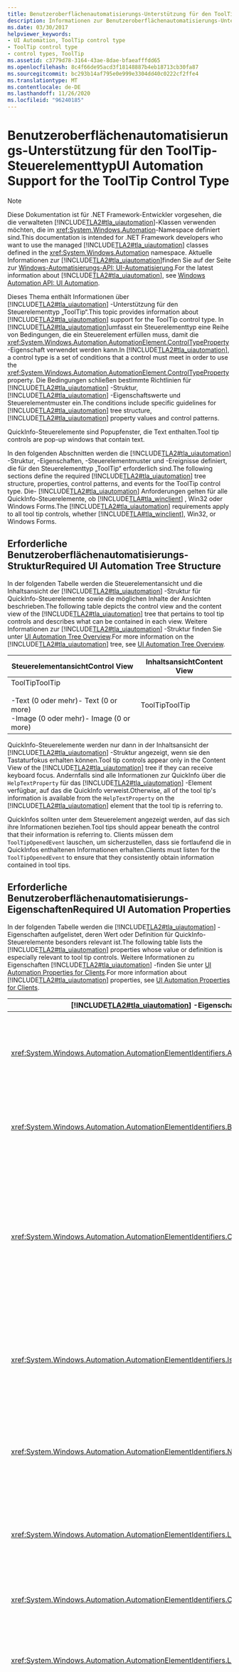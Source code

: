 ```yaml
---
title: Benutzeroberflächenautomatisierungs-Unterstützung für den ToolTip-Steuerelementtyp
description: Informationen zur Benutzeroberflächenautomatisierungs-Unterstützung für den Steuerelement-Steuerelement Typ. Erlernen Sie die erforderliche Struktur, Eigenschaften, Steuerelement Muster und Ereignisse.
ms.date: 03/30/2017
helpviewer_keywords:
- UI Automation, ToolTip control type
- ToolTip control type
- control types, ToolTip
ms.assetid: c3779d78-3164-43ae-8dae-bfaeafffdd65
ms.openlocfilehash: 8c4f66de95acd3f18148887b4eb18713cb30fa87
ms.sourcegitcommit: bc293b14af795e0e999e3304dd40c0222cf2ffe4
ms.translationtype: MT
ms.contentlocale: de-DE
ms.lasthandoff: 11/26/2020
ms.locfileid: "96240185"
---
```

# <a name="ui-automation-support-for-the-tooltip-control-type"></a><span data-ttu-id="286a3-104">Benutzeroberflächenautomatisierungs-Unterstützung für den ToolTip-Steuerelementtyp</span><span class="sxs-lookup"><span data-stu-id="286a3-104">UI Automation Support for the ToolTip Control Type</span></span>

> [!NOTE]
> <span data-ttu-id="286a3-105">Diese Dokumentation ist für .NET Framework-Entwickler vorgesehen, die die verwalteten [!INCLUDE[TLA2#tla_uiautomation](../../../includes/tla2sharptla-uiautomation-md.md)]-Klassen verwenden möchten, die im <xref:System.Windows.Automation>-Namespace definiert sind.</span><span class="sxs-lookup"><span data-stu-id="286a3-105">This documentation is intended for .NET Framework developers who want to use the managed [!INCLUDE[TLA2#tla_uiautomation](../../../includes/tla2sharptla-uiautomation-md.md)] classes defined in the <xref:System.Windows.Automation> namespace.</span></span> <span data-ttu-id="286a3-106">Aktuelle Informationen zur [!INCLUDE[TLA2#tla_uiautomation](../../../includes/tla2sharptla-uiautomation-md.md)]finden Sie auf der Seite zur [Windows-Automatisierungs-API: UI-Automatisierung](/windows/win32/winauto/entry-uiauto-win32).</span><span class="sxs-lookup"><span data-stu-id="286a3-106">For the latest information about [!INCLUDE[TLA2#tla_uiautomation](../../../includes/tla2sharptla-uiautomation-md.md)], see [Windows Automation API: UI Automation](/windows/win32/winauto/entry-uiauto-win32).</span></span>  
  
 <span data-ttu-id="286a3-107">Dieses Thema enthält Informationen über [!INCLUDE[TLA2#tla_uiautomation](../../../includes/tla2sharptla-uiautomation-md.md)] -Unterstützung für den Steuerelementtyp „ToolTip“.</span><span class="sxs-lookup"><span data-stu-id="286a3-107">This topic provides information about [!INCLUDE[TLA2#tla_uiautomation](../../../includes/tla2sharptla-uiautomation-md.md)] support for the ToolTip control type.</span></span> <span data-ttu-id="286a3-108">In [!INCLUDE[TLA2#tla_uiautomation](../../../includes/tla2sharptla-uiautomation-md.md)]umfasst ein Steuerelementtyp eine Reihe von Bedingungen, die ein Steuerelement erfüllen muss, damit die <xref:System.Windows.Automation.AutomationElement.ControlTypeProperty> -Eigenschaft verwendet werden kann.</span><span class="sxs-lookup"><span data-stu-id="286a3-108">In [!INCLUDE[TLA2#tla_uiautomation](../../../includes/tla2sharptla-uiautomation-md.md)], a control type is a set of conditions that a control must meet in order to use the <xref:System.Windows.Automation.AutomationElement.ControlTypeProperty> property.</span></span> <span data-ttu-id="286a3-109">Die Bedingungen schließen bestimmte Richtlinien für [!INCLUDE[TLA2#tla_uiautomation](../../../includes/tla2sharptla-uiautomation-md.md)] -Struktur, [!INCLUDE[TLA2#tla_uiautomation](../../../includes/tla2sharptla-uiautomation-md.md)] -Eigenschaftswerte und Steuerelementmuster ein.</span><span class="sxs-lookup"><span data-stu-id="286a3-109">The conditions include specific guidelines for [!INCLUDE[TLA2#tla_uiautomation](../../../includes/tla2sharptla-uiautomation-md.md)] tree structure, [!INCLUDE[TLA2#tla_uiautomation](../../../includes/tla2sharptla-uiautomation-md.md)] property values and control patterns.</span></span>  
  
 <span data-ttu-id="286a3-110">QuickInfo-Steuerelemente sind Popupfenster, die Text enthalten.</span><span class="sxs-lookup"><span data-stu-id="286a3-110">Tool tip controls are pop-up windows that contain text.</span></span>  
  
 <span data-ttu-id="286a3-111">In den folgenden Abschnitten werden die [!INCLUDE[TLA2#tla_uiautomation](../../../includes/tla2sharptla-uiautomation-md.md)] -Struktur, -Eigenschaften, -Steuerelementmuster und -Ereignisse definiert, die für den Steuerelementtyp „ToolTip“ erforderlich sind.</span><span class="sxs-lookup"><span data-stu-id="286a3-111">The following sections define the required [!INCLUDE[TLA2#tla_uiautomation](../../../includes/tla2sharptla-uiautomation-md.md)] tree structure, properties, control patterns, and events for the ToolTip control type.</span></span> <span data-ttu-id="286a3-112">Die- [!INCLUDE[TLA2#tla_uiautomation](../../../includes/tla2sharptla-uiautomation-md.md)] Anforderungen gelten für alle QuickInfo-Steuerelemente, ob [!INCLUDE[TLA#tla_winclient](../../../includes/tlasharptla-winclient-md.md)] , Win32 oder Windows Forms.</span><span class="sxs-lookup"><span data-stu-id="286a3-112">The [!INCLUDE[TLA2#tla_uiautomation](../../../includes/tla2sharptla-uiautomation-md.md)] requirements apply to all tool tip controls, whether [!INCLUDE[TLA#tla_winclient](../../../includes/tlasharptla-winclient-md.md)], Win32, or Windows Forms.</span></span>  
  
<a name="Required_UI_Automation_Tree_Structure"></a>

## <a name="required-ui-automation-tree-structure"></a><span data-ttu-id="286a3-113">Erforderliche Benutzeroberflächenautomatisierungs-Struktur</span><span class="sxs-lookup"><span data-stu-id="286a3-113">Required UI Automation Tree Structure</span></span>  

 <span data-ttu-id="286a3-114">In der folgenden Tabelle werden die Steuerelementansicht und die Inhaltsansicht der [!INCLUDE[TLA2#tla_uiautomation](../../../includes/tla2sharptla-uiautomation-md.md)] -Struktur für QuickInfo-Steuerelemente sowie die möglichen Inhalte der Ansichten beschrieben.</span><span class="sxs-lookup"><span data-stu-id="286a3-114">The following table depicts the control view and the content view of the [!INCLUDE[TLA2#tla_uiautomation](../../../includes/tla2sharptla-uiautomation-md.md)] tree that pertains to tool tip controls and describes what can be contained in each view.</span></span> <span data-ttu-id="286a3-115">Weitere Informationen zur [!INCLUDE[TLA2#tla_uiautomation](../../../includes/tla2sharptla-uiautomation-md.md)] -Struktur finden Sie unter [UI Automation Tree Overview](ui-automation-tree-overview.md).</span><span class="sxs-lookup"><span data-stu-id="286a3-115">For more information on the [!INCLUDE[TLA2#tla_uiautomation](../../../includes/tla2sharptla-uiautomation-md.md)] tree, see [UI Automation Tree Overview](ui-automation-tree-overview.md).</span></span>  
  
|<span data-ttu-id="286a3-116">Steuerelementansicht</span><span class="sxs-lookup"><span data-stu-id="286a3-116">Control View</span></span>|<span data-ttu-id="286a3-117">Inhaltsansicht</span><span class="sxs-lookup"><span data-stu-id="286a3-117">Content View</span></span>|  
|------------------|------------------|  
|<span data-ttu-id="286a3-118">ToolTip</span><span class="sxs-lookup"><span data-stu-id="286a3-118">ToolTip</span></span><br /><br /> <span data-ttu-id="286a3-119">-Text (0 oder mehr)</span><span class="sxs-lookup"><span data-stu-id="286a3-119">-   Text (0 or more)</span></span><br /><span data-ttu-id="286a3-120">-Image (0 oder mehr)</span><span class="sxs-lookup"><span data-stu-id="286a3-120">-   Image (0 or more)</span></span>|<span data-ttu-id="286a3-121">ToolTip</span><span class="sxs-lookup"><span data-stu-id="286a3-121">ToolTip</span></span>|  
  
 <span data-ttu-id="286a3-122">QuickInfo-Steuerelemente werden nur dann in der Inhaltsansicht der [!INCLUDE[TLA2#tla_uiautomation](../../../includes/tla2sharptla-uiautomation-md.md)] -Struktur angezeigt, wenn sie den Tastaturfokus erhalten können.</span><span class="sxs-lookup"><span data-stu-id="286a3-122">Tool tip controls appear only in the Content View of the [!INCLUDE[TLA2#tla_uiautomation](../../../includes/tla2sharptla-uiautomation-md.md)] tree if they can receive keyboard focus.</span></span> <span data-ttu-id="286a3-123">Andernfalls sind alle Informationen zur QuickInfo über die `HelpTextProperty` für das [!INCLUDE[TLA2#tla_uiautomation](../../../includes/tla2sharptla-uiautomation-md.md)] -Element verfügbar, auf das die QuickInfo verweist.</span><span class="sxs-lookup"><span data-stu-id="286a3-123">Otherwise, all of the tool tip's information is available from the `HelpTextProperty` on the [!INCLUDE[TLA2#tla_uiautomation](../../../includes/tla2sharptla-uiautomation-md.md)] element that the tool tip is referring to.</span></span>  
  
 <span data-ttu-id="286a3-124">QuickInfos sollten unter dem Steuerelement angezeigt werden, auf das sich ihre Informationen beziehen.</span><span class="sxs-lookup"><span data-stu-id="286a3-124">Tool tips should appear beneath the control that their information is referring to.</span></span> <span data-ttu-id="286a3-125">Clients müssen dem `ToolTipOpenedEvent` lauschen, um sicherzustellen, dass sie fortlaufend die in QuickInfos enthaltenen Informationen erhalten.</span><span class="sxs-lookup"><span data-stu-id="286a3-125">Clients must listen for the `ToolTipOpenedEvent` to ensure that they consistently obtain information contained in tool tips.</span></span>  
  
<a name="Required_UI_Automation_Properties"></a>

## <a name="required-ui-automation-properties"></a><span data-ttu-id="286a3-126">Erforderliche Benutzeroberflächenautomatisierungs-Eigenschaften</span><span class="sxs-lookup"><span data-stu-id="286a3-126">Required UI Automation Properties</span></span>  

 <span data-ttu-id="286a3-127">In der folgenden Tabelle werden die [!INCLUDE[TLA2#tla_uiautomation](../../../includes/tla2sharptla-uiautomation-md.md)] -Eigenschaften aufgelistet, deren Wert oder Definition für QuickInfo-Steuerelemente besonders relevant ist.</span><span class="sxs-lookup"><span data-stu-id="286a3-127">The following table lists the [!INCLUDE[TLA2#tla_uiautomation](../../../includes/tla2sharptla-uiautomation-md.md)] properties whose value or definition is especially relevant to tool tip controls.</span></span> <span data-ttu-id="286a3-128">Weitere Informationen zu Eigenschaften [!INCLUDE[TLA2#tla_uiautomation](../../../includes/tla2sharptla-uiautomation-md.md)] -finden Sie unter [UI Automation Properties for Clients](ui-automation-properties-for-clients.md).</span><span class="sxs-lookup"><span data-stu-id="286a3-128">For more information about [!INCLUDE[TLA2#tla_uiautomation](../../../includes/tla2sharptla-uiautomation-md.md)] properties, see [UI Automation Properties for Clients](ui-automation-properties-for-clients.md).</span></span>  
  
|[!INCLUDE[TLA2#tla_uiautomation](../../../includes/tla2sharptla-uiautomation-md.md)] <span data-ttu-id="286a3-129">-Eigenschaft</span><span class="sxs-lookup"><span data-stu-id="286a3-129">Property</span></span>|<span data-ttu-id="286a3-130">Wert</span><span class="sxs-lookup"><span data-stu-id="286a3-130">Value</span></span>|<span data-ttu-id="286a3-131">Notizen</span><span class="sxs-lookup"><span data-stu-id="286a3-131">Notes</span></span>|  
|------------------------------------------------------------------------------------|-----------|-----------|  
|<xref:System.Windows.Automation.AutomationElementIdentifiers.AutomationIdProperty>|<span data-ttu-id="286a3-132">Siehe Hinweise.</span><span class="sxs-lookup"><span data-stu-id="286a3-132">See notes.</span></span>|<span data-ttu-id="286a3-133">Der Wert dieser Eigenschaft muss für alle Steuerelemente in einer Anwendung eindeutig sein.</span><span class="sxs-lookup"><span data-stu-id="286a3-133">The value of this property needs to be unique across all controls in an application.</span></span>|  
|<xref:System.Windows.Automation.AutomationElementIdentifiers.BoundingRectangleProperty>|<span data-ttu-id="286a3-134">Siehe Hinweise.</span><span class="sxs-lookup"><span data-stu-id="286a3-134">See notes.</span></span>|<span data-ttu-id="286a3-135">Das äußere Rechteck, das das gesamte Steuerelement enthält.</span><span class="sxs-lookup"><span data-stu-id="286a3-135">The outermost rectangle that contains the whole control.</span></span>|  
|<xref:System.Windows.Automation.AutomationElementIdentifiers.ClickablePointProperty>|<span data-ttu-id="286a3-136">Siehe Hinweise.</span><span class="sxs-lookup"><span data-stu-id="286a3-136">See notes.</span></span>|<span data-ttu-id="286a3-137">Der klickbare Punkt muss Teil der QuickInfo sein, die das Steuerelement schließt.</span><span class="sxs-lookup"><span data-stu-id="286a3-137">The clickable point should be the part of the tool tip that will dismiss the control.</span></span> <span data-ttu-id="286a3-138">Einige QuickInfos haben diese Fähigkeit nicht und haben keinen klickbaren Punkt.</span><span class="sxs-lookup"><span data-stu-id="286a3-138">Some tool tips do not have this ability and will not have a clickable point.</span></span>|  
|<xref:System.Windows.Automation.AutomationElementIdentifiers.IsKeyboardFocusableProperty>|<span data-ttu-id="286a3-139">Siehe Hinweise.</span><span class="sxs-lookup"><span data-stu-id="286a3-139">See notes.</span></span>|<span data-ttu-id="286a3-140">Wenn das Steuerelement den Tastaturfokus erhalten kann, muss es diese Eigenschaft unterstützen.</span><span class="sxs-lookup"><span data-stu-id="286a3-140">If the control can receive keyboard focus, it must support this property.</span></span>|  
|<xref:System.Windows.Automation.AutomationElementIdentifiers.NameProperty>|<span data-ttu-id="286a3-141">Siehe Hinweise.</span><span class="sxs-lookup"><span data-stu-id="286a3-141">See notes.</span></span>|<span data-ttu-id="286a3-142">Der Name des QuickInfo-Steuerelements ist der Text, der innerhalb der QuickInfo angezeigt wird.</span><span class="sxs-lookup"><span data-stu-id="286a3-142">The name of the tool tip control is the text that is displayed within the tool tip.</span></span>|  
|<xref:System.Windows.Automation.AutomationElementIdentifiers.LabeledByProperty>|`Null`|<span data-ttu-id="286a3-143">QuickInfo-Steuerelemente werden immer durch ihren Inhalt selbstbeschriftet.</span><span class="sxs-lookup"><span data-stu-id="286a3-143">Tool tip controls are always self-labeled by their contents.</span></span>|  
|<xref:System.Windows.Automation.AutomationElementIdentifiers.ControlTypeProperty>|<span data-ttu-id="286a3-144">ToolTip</span><span class="sxs-lookup"><span data-stu-id="286a3-144">ToolTip</span></span>|<span data-ttu-id="286a3-145">Dieser Wert ist für alle Benutzeroberflächen-Frameworks gleich.</span><span class="sxs-lookup"><span data-stu-id="286a3-145">This value is the same for all UI frameworks.</span></span>|  
|<xref:System.Windows.Automation.AutomationElementIdentifiers.LocalizedControlTypeProperty>|<span data-ttu-id="286a3-146">„QuickInfo“</span><span class="sxs-lookup"><span data-stu-id="286a3-146">"tool tip"</span></span>|<span data-ttu-id="286a3-147">Lokalisierte Zeichenfolge für den Steuerelementtyp „ToolTip“.</span><span class="sxs-lookup"><span data-stu-id="286a3-147">Localized string corresponding to the ToolTip control type.</span></span>|  
|<xref:System.Windows.Automation.AutomationElementIdentifiers.IsContentElementProperty>|<span data-ttu-id="286a3-148">Depends (Abhängig)</span><span class="sxs-lookup"><span data-stu-id="286a3-148">Depends</span></span>|<span data-ttu-id="286a3-149">Wenn das QuickInfo-Steuerelement den Tastaturfokus erhalten kann, muss es in der Inhaltsansicht der Struktur enthalten sein.</span><span class="sxs-lookup"><span data-stu-id="286a3-149">If the tool tip control can receive keyboard focus, it must be in the Content View of the tree.</span></span> <span data-ttu-id="286a3-150">Ist es nur ein Textelement, steht es als HelpTextProperty des Steuerelements zur Verfügung, von dem es ausgelöst wurde.</span><span class="sxs-lookup"><span data-stu-id="286a3-150">If it is text only, then it is available as the HelpTextProperty from the control that raised it.</span></span>|  
|<xref:System.Windows.Automation.AutomationElementIdentifiers.IsControlElementProperty>|<span data-ttu-id="286a3-151">True</span><span class="sxs-lookup"><span data-stu-id="286a3-151">True</span></span>|<span data-ttu-id="286a3-152">Das QuickInfo-Steuerelement muss immer ein Steuerelement sein.</span><span class="sxs-lookup"><span data-stu-id="286a3-152">The tool tip control must always be a control.</span></span>|  
  
<a name="Required_UI_Automation_Control_Patterns"></a>

## <a name="required-ui-automation-control-patterns"></a><span data-ttu-id="286a3-153">Erforderliche Benutzeroberflächenautomatisierungs-Steuerelementmuster</span><span class="sxs-lookup"><span data-stu-id="286a3-153">Required UI Automation Control Patterns</span></span>  

 <span data-ttu-id="286a3-154">In der folgenden Tabelle werden die [!INCLUDE[TLA2#tla_uiautomation](../../../includes/tla2sharptla-uiautomation-md.md)] -Steuerelementmuster aufgelistet, die von allen QuickInfo-Steuerelementen unterstützt werden müssen.</span><span class="sxs-lookup"><span data-stu-id="286a3-154">The following table lists the [!INCLUDE[TLA2#tla_uiautomation](../../../includes/tla2sharptla-uiautomation-md.md)] control patterns required to be supported by tool tip controls.</span></span> <span data-ttu-id="286a3-155">Weitere Informationen zu Steuerelementmustern finden Sie unter [UI Automation Control Patterns Overview](ui-automation-control-patterns-overview.md).</span><span class="sxs-lookup"><span data-stu-id="286a3-155">For more information on control patterns, see [UI Automation Control Patterns Overview](ui-automation-control-patterns-overview.md).</span></span>  
  
|<span data-ttu-id="286a3-156">Steuerelementmuster</span><span class="sxs-lookup"><span data-stu-id="286a3-156">Control Pattern</span></span>|<span data-ttu-id="286a3-157">Support</span><span class="sxs-lookup"><span data-stu-id="286a3-157">Support</span></span>|<span data-ttu-id="286a3-158">Notizen</span><span class="sxs-lookup"><span data-stu-id="286a3-158">Notes</span></span>|  
|---------------------|-------------|-----------|  
|<xref:System.Windows.Automation.Provider.IWindowProvider>|<span data-ttu-id="286a3-159">Depends (Abhängig)</span><span class="sxs-lookup"><span data-stu-id="286a3-159">Depends</span></span>|<span data-ttu-id="286a3-160">QuickInfos, die durch Klicken auf ein Benutzeroberflächenelement geschlossen werden können, müssen WindowPattern unterstützen, damit sie automatisch geschlossen werden können.</span><span class="sxs-lookup"><span data-stu-id="286a3-160">Tool tips that can be closed by clicking a UI item must support WindowPattern so that they can closed automatically.</span></span>|  
|<xref:System.Windows.Automation.Provider.ITextProvider>|<span data-ttu-id="286a3-161">Depends (Abhängig)</span><span class="sxs-lookup"><span data-stu-id="286a3-161">Depends</span></span>|<span data-ttu-id="286a3-162">Für eine verbesserte Barrierefreiheit kann ein QuickInfo-Steuerelement das Text-Steuerelementmuster unterstützen, dies ist jedoch nicht erforderlich.</span><span class="sxs-lookup"><span data-stu-id="286a3-162">For better accessibility, a tool tip control can support the Text control pattern, although it is not required.</span></span> <span data-ttu-id="286a3-163">Das Text-Steuerelementmuster ist nützlich, wenn der Text viele Formate und Attribute hat (z. B., Farbe, Fettdruck und Kursivdruck).</span><span class="sxs-lookup"><span data-stu-id="286a3-163">The Text control pattern is useful when the text has rich style and attributes (for example, color, bold, and italics).</span></span>|  
  
<a name="Required_UI_Automation_Events"></a>

## <a name="required-ui-automation-events"></a><span data-ttu-id="286a3-164">Erforderliche Benutzeroberflächenautomatisierungs-Ereignisse</span><span class="sxs-lookup"><span data-stu-id="286a3-164">Required UI Automation Events</span></span>  

 <span data-ttu-id="286a3-165">QuickInfo-Steuerelemente müssen `ToolTipOpenedEvent` auslösen, wenn sie auf dem Bildschirm angezeigt werden.</span><span class="sxs-lookup"><span data-stu-id="286a3-165">Tool tip controls must raise the `ToolTipOpenedEvent` when they appear on the screen.</span></span> <span data-ttu-id="286a3-166">Das Ereignis enthält einen Verweis auf das [!INCLUDE[TLA2#tla_uiautomation](../../../includes/tla2sharptla-uiautomation-md.md)] -Element der QuickInfo selbst.</span><span class="sxs-lookup"><span data-stu-id="286a3-166">The event will include a reference to the [!INCLUDE[TLA2#tla_uiautomation](../../../includes/tla2sharptla-uiautomation-md.md)] element of the tool tip itself.</span></span>  
  
 <span data-ttu-id="286a3-167">Die folgende Tabelle enthält die [!INCLUDE[TLA2#tla_uiautomation](../../../includes/tla2sharptla-uiautomation-md.md)] -Ereignisse, die von allen QuickInfo-Steuerelementen unterstützt werden müssen.</span><span class="sxs-lookup"><span data-stu-id="286a3-167">The following table lists the [!INCLUDE[TLA2#tla_uiautomation](../../../includes/tla2sharptla-uiautomation-md.md)] events required to be supported by all tool tip controls.</span></span> <span data-ttu-id="286a3-168">Weitere Informationen zu Ereignissen finden Sie unter [UI Automation Events Overview](ui-automation-events-overview.md).</span><span class="sxs-lookup"><span data-stu-id="286a3-168">For more information about events, see [UI Automation Events Overview](ui-automation-events-overview.md).</span></span>  
  
|[!INCLUDE[TLA2#tla_uiautomation](../../../includes/tla2sharptla-uiautomation-md.md)] <span data-ttu-id="286a3-169">-Ereignis</span><span class="sxs-lookup"><span data-stu-id="286a3-169">Event</span></span>|<span data-ttu-id="286a3-170">Support</span><span class="sxs-lookup"><span data-stu-id="286a3-170">Support</span></span>|<span data-ttu-id="286a3-171">Notizen</span><span class="sxs-lookup"><span data-stu-id="286a3-171">Notes</span></span>|  
|---------------------------------------------------------------------------------|-------------|-----------|  
|<xref:System.Windows.Automation.TextPatternIdentifiers.TextSelectionChangedEvent>|<span data-ttu-id="286a3-172">Depends (Abhängig)</span><span class="sxs-lookup"><span data-stu-id="286a3-172">Depends</span></span>|<span data-ttu-id="286a3-173">Keine</span><span class="sxs-lookup"><span data-stu-id="286a3-173">None</span></span>|  
|<xref:System.Windows.Automation.TextPatternIdentifiers.TextChangedEvent>|<span data-ttu-id="286a3-174">Depends (Abhängig)</span><span class="sxs-lookup"><span data-stu-id="286a3-174">Depends</span></span>|<span data-ttu-id="286a3-175">Keine</span><span class="sxs-lookup"><span data-stu-id="286a3-175">None</span></span>|  
|<xref:System.Windows.Automation.WindowPatternIdentifiers.WindowClosedEvent>|<span data-ttu-id="286a3-176">Depends (Abhängig)</span><span class="sxs-lookup"><span data-stu-id="286a3-176">Depends</span></span>|<span data-ttu-id="286a3-177">Keine</span><span class="sxs-lookup"><span data-stu-id="286a3-177">None</span></span>|  
|<xref:System.Windows.Automation.WindowPatternIdentifiers.WindowOpenedEvent>|<span data-ttu-id="286a3-178">Depends (Abhängig)</span><span class="sxs-lookup"><span data-stu-id="286a3-178">Depends</span></span>|<span data-ttu-id="286a3-179">Keine</span><span class="sxs-lookup"><span data-stu-id="286a3-179">None</span></span>|  
|<xref:System.Windows.Automation.AutomationElementIdentifiers.ToolTipOpenedEvent>|<span data-ttu-id="286a3-180">Erforderlich</span><span class="sxs-lookup"><span data-stu-id="286a3-180">Required</span></span>|<span data-ttu-id="286a3-181">Keine</span><span class="sxs-lookup"><span data-stu-id="286a3-181">None</span></span>|  
|<xref:System.Windows.Automation.AutomationElementIdentifiers.ToolTipClosedEvent>|<span data-ttu-id="286a3-182">Erforderlich</span><span class="sxs-lookup"><span data-stu-id="286a3-182">Required</span></span>|<span data-ttu-id="286a3-183">Keine</span><span class="sxs-lookup"><span data-stu-id="286a3-183">None</span></span>|  
|<span data-ttu-id="286a3-184">Durch geänderte<xref:System.Windows.Automation.AutomationElementIdentifiers.BoundingRectangleProperty> -Eigenschaft ausgelöstes Ereignis.</span><span class="sxs-lookup"><span data-stu-id="286a3-184"><xref:System.Windows.Automation.AutomationElementIdentifiers.BoundingRectangleProperty> property-changed event.</span></span>|<span data-ttu-id="286a3-185">Erforderlich</span><span class="sxs-lookup"><span data-stu-id="286a3-185">Required</span></span>|<span data-ttu-id="286a3-186">Keine</span><span class="sxs-lookup"><span data-stu-id="286a3-186">None</span></span>|  
|<span data-ttu-id="286a3-187">Durch geänderte<xref:System.Windows.Automation.AutomationElementIdentifiers.IsOffscreenProperty> -Eigenschaft ausgelöstes Ereignis.</span><span class="sxs-lookup"><span data-stu-id="286a3-187"><xref:System.Windows.Automation.AutomationElementIdentifiers.IsOffscreenProperty> property-changed event.</span></span>|<span data-ttu-id="286a3-188">Erforderlich</span><span class="sxs-lookup"><span data-stu-id="286a3-188">Required</span></span>|<span data-ttu-id="286a3-189">Keine</span><span class="sxs-lookup"><span data-stu-id="286a3-189">None</span></span>|  
|<span data-ttu-id="286a3-190">Durch geänderte<xref:System.Windows.Automation.AutomationElementIdentifiers.IsEnabledProperty> -Eigenschaft ausgelöstes Ereignis.</span><span class="sxs-lookup"><span data-stu-id="286a3-190"><xref:System.Windows.Automation.AutomationElementIdentifiers.IsEnabledProperty> property-changed event.</span></span>|<span data-ttu-id="286a3-191">Erforderlich</span><span class="sxs-lookup"><span data-stu-id="286a3-191">Required</span></span>|<span data-ttu-id="286a3-192">Keine</span><span class="sxs-lookup"><span data-stu-id="286a3-192">None</span></span>|  
|<span data-ttu-id="286a3-193">Durch geänderte<xref:System.Windows.Automation.AutomationElementIdentifiers.NameProperty> -Eigenschaft ausgelöstes Ereignis.</span><span class="sxs-lookup"><span data-stu-id="286a3-193"><xref:System.Windows.Automation.AutomationElementIdentifiers.NameProperty> property-changed event.</span></span>|<span data-ttu-id="286a3-194">Erforderlich</span><span class="sxs-lookup"><span data-stu-id="286a3-194">Required</span></span>|<span data-ttu-id="286a3-195">Keine</span><span class="sxs-lookup"><span data-stu-id="286a3-195">None</span></span>|  
|<span data-ttu-id="286a3-196">Durch geänderte<xref:System.Windows.Automation.WindowPatternIdentifiers.WindowVisualStateProperty> -Eigenschaft ausgelöstes Ereignis.</span><span class="sxs-lookup"><span data-stu-id="286a3-196"><xref:System.Windows.Automation.WindowPatternIdentifiers.WindowVisualStateProperty> property-changed event.</span></span>|<span data-ttu-id="286a3-197">Depends (Abhängig)</span><span class="sxs-lookup"><span data-stu-id="286a3-197">Depends</span></span>|<span data-ttu-id="286a3-198">Keine</span><span class="sxs-lookup"><span data-stu-id="286a3-198">None</span></span>|  
|<xref:System.Windows.Automation.AutomationElementIdentifiers.AutomationFocusChangedEvent>|<span data-ttu-id="286a3-199">Erforderlich</span><span class="sxs-lookup"><span data-stu-id="286a3-199">Required</span></span>|<span data-ttu-id="286a3-200">Keine</span><span class="sxs-lookup"><span data-stu-id="286a3-200">None</span></span>|  
|<xref:System.Windows.Automation.AutomationElementIdentifiers.StructureChangedEvent>|<span data-ttu-id="286a3-201">Erforderlich</span><span class="sxs-lookup"><span data-stu-id="286a3-201">Required</span></span>|<span data-ttu-id="286a3-202">Keine</span><span class="sxs-lookup"><span data-stu-id="286a3-202">None</span></span>|  
  
## <a name="see-also"></a><span data-ttu-id="286a3-203">Weitere Informationen</span><span class="sxs-lookup"><span data-stu-id="286a3-203">See also</span></span>

- <xref:System.Windows.Automation.ControlType.ToolTip>
- [<span data-ttu-id="286a3-204">Übersicht über Steuerelementtypen für Benutzeroberflächenautomatisierung</span><span class="sxs-lookup"><span data-stu-id="286a3-204">UI Automation Control Types Overview</span></span>](ui-automation-control-types-overview.md)
- [<span data-ttu-id="286a3-205">Übersicht über die Benutzeroberflächenautomatisierung</span><span class="sxs-lookup"><span data-stu-id="286a3-205">UI Automation Overview</span></span>](ui-automation-overview.md)
